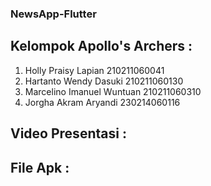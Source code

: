 ### NewsApp-Flutter


## Kelompok Apollo's Archers :


1. Holly Praisy Lapian 210211060041
2. Hartanto Wendy Dasuki 210211060130
3. Marcelino Imanuel Wuntuan 210211060310
4. Jorgha Akram Aryandi 230214060116

## Video Presentasi :

## File Apk :
